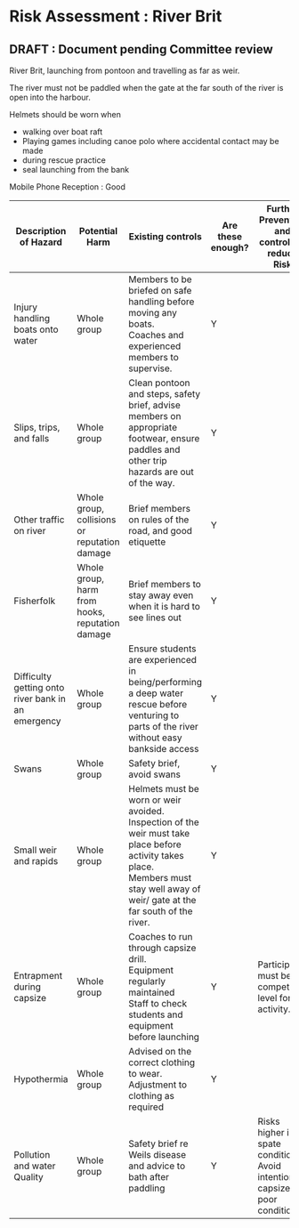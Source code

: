# Risk Assessment : River Brit #

## DRAFT : Document pending Committee review ##

River Brit, launching from pontoon and travelling as far as weir. 


The river must not be paddled when the gate at the far south of the river is open into the harbour.


Helmets should be worn when
 * walking over boat raft 
 * Playing games including canoe polo where
accidental contact may be made
 * during rescue practice
 * seal launching from the bank

Mobile Phone Reception : Good


| Description of Hazard | Potential Harm |  Existing controls| Are these enough? | Further Prevention and controls to reduce Risk | 
|-----------------------|--------------------                           |-------------------|-------------------|------------------------|
| Injury handling boats onto water  |  Whole group  | Members to be briefed on safe handling before moving any boats.<br /> Coaches and experienced members to supervise. | Y |   |
| Slips, trips, and falls  |  Whole group  | Clean pontoon and steps, safety brief, advise members on appropriate footwear, ensure paddles and other trip hazards are out of the way. | Y |   |
| Other traffic on river | Whole group, collisions or reputation damage | Brief members on rules of the road, and good etiquette | Y |  | 
| Fisherfolk | Whole group, harm from hooks, reputation damage | Brief members to stay away even when it is hard to see lines out | Y |  |
| Difficulty getting onto river bank in an emergency | Whole group | Ensure students are experienced in being/performing a deep water rescue before venturing to parts of the river without easy bankside access | Y | | 
| Swans | Whole group | Safety brief, avoid swans | Y | | 
| Small weir and rapids|  Whole group  | Helmets must be worn or weir avoided. Inspection of the weir must take place before activity takes place. <br />Members must stay well away of weir/ gate at the far south of the river. | Y  | 
| Entrapment during capsize | Whole group | Coaches to run through capsize drill. <br />Equipment regularly maintained<br />Staff to check students and equipment before launching | Y | Participants must be at competent level for activity. | 
| Hypothermia | Whole group | Advised on the correct clothing to wear. <br />Adjustment to clothing as required | Y | |
| Pollution and water Quality | Whole group | Safety brief re Weils disease and advice to bath after paddling | Y | Risks higher in spate conditions.<br /> Avoid intentional capsizes in poor conditions |


